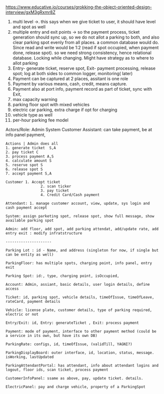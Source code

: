 https://www.educative.io/courses/grokking-the-object-oriented-design-interview/gxM3gRxmr8Z
1. multi level ->. this says when we give ticket to user, it should have level and spot as well
2. multiple entry and exit points -> so the payment process, ticket generation should sync up, so we do not allot a parking to both, and also clear parking spot evenly from all places. a common database would do. Since read and write would be 1:2 (read if spot occupied, when payment done, release spot). so we need strong consistency, hence relational database. Locking while changing.
    Might have strategy as to where to allot parking
3. Entry- generate ticket, reserve spot, Exit- payment processing, release spot; log at both sides to common logger, monitoring( later)
4. Payment can be captured at 2 places, assitant is one role
5. Payment by various means, cash, credit, means capture.
6. Payment also at port info, payment record as part of ticket, sync with Exit, 
7. max capacity warning
8. parking floor spot with mixed vehicles
9. electric car parking, extra charge if opt for charging
10. vehicle type as well
11. per-hour parking fee model

Actors/Role:
	Admin
	System
	Customer
	Assistant:  can take payment, be at info panel payment, 
	
	
	
	Actions | Admin does all 
	1. generate ticket  S,A
	2. pay ticket C
	3. process payment A,S
	4. calculate amount S
	5. reserve spot S
	6. release spot S
	7. accept payment S,A
	
	Customer 1. Accept ticket
					2. scan ticker
					3. pay ticket
					4. Credit Card/Cash payment

	Attendant: 1. manage customer account, view, update, sys login and cash payment accept
	
	System: assign parketing spot, release spot, show full message, show available parking spot
	
	Admin: add floor, add spot, add parking attendat, add/update rate, add entry exit : modify infratstructure
	
	---------------------
	
	Parking Lot : id - Name, and address (singleton for now, if single but can be entity as well)
	
	ParkingFloor: has multiple spots, charging point, info panel, entry exit
	
	Parking Spot: id:, type, charging point, isOccupied, 
	
	Account: Admin, assiant, basic details, user login details, define access
	
	Ticket: id, parking spot, vehicle details, timeOfIssue, timeOfLeave, rateCard, payment details 
	
	Vehicle: license plate, customer details, type of parking required, electric or not
	
	Entry/Exit: id, Entry: generateTicket , Exit: process payment
	
	Payment: mode of payment, interface to other payment method (could be a service in its own, but have its own DB)
	
	ParkingRate: configs, id, timeOfIssue, (validTill, YAGNI?)
	
	ParkingDisplayBoard: outer interface, id, location, status, message. isWorking, lastUpdated
	
	ParkingAttendantPortal: has attendant, info about attendant logins and logout, floor ids, scan ticket, process payment
	
	CustomerInfoPanel: ssame as above, pay, update ticket. details.
	
	ElectricPanel: pay and charge vehicle, property of a ParkingSpot
	
	
	
	
	